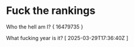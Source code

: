 # Fuck the rankings

Who the hell am I?
{ 16479735 }

What fucking year is it?
[ 2025-03-29T17:36:40Z ]
